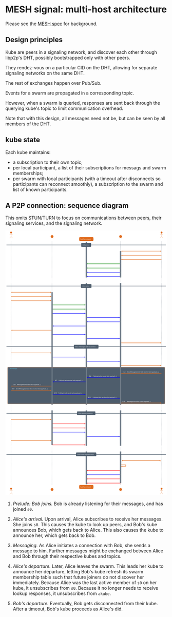 # MESH signal: multi-host architecture

Please see the [MESH spec](mesh-spec.md) for background.

## Design principles

Kube are peers in a signaling network, and discover each other through libp2p's DHT, possibly bootstrapped only with other peers.

They rendez-vous on a particular CID on the DHT, allowing for separate signaling networks on the same DHT.

The rest of exchanges happen over Pub/Sub.

Events for a swarm are propagated in a corresponding topic. 

However, when a swarm is queried, responses are sent back through the querying kube's topic to limit communication overhead.

Note that with this design, all messages need not be, but can be seen by all members of the DHT.

## kube state

Each kube maintains:
- a subscription to their own topic;
- per local participant, a list of their subscriptions for messags and swarm memberships;
- per swarm with local participants (with a timeout after disconnects so participants can reconnect smoothly),
  a subscription to the swarm and list of known participants.

## A P2P connection: sequence diagram

This omits STUN/TURN to focus on communications between peers, their signaling services, and the signaling network.

![Diagram of a P2P connection](diagrams/puml/mesh-signal-multi-host-join.svg)

1. *Prelude: Bob joins.* Bob is already listening for their messages, and has joined `s0`.

2. *Alice's arrival.* Upon arrival, Alice subscribes to receive her messages. She joins `s0`.
   This causes the kube to look up peers, and Bob's kube announces Bob, which gets back to Alice.
   This also causes the kube to announce her, which gets back to Bob.

3. *Messaging.* As Alice initiates a connection with Bob, she sends a message to him.
   Further messages might be exchanged between Alice and Bob through their respective kubes and topics.

4. *Alice's departure.*
   Later, Alice leaves the swarm.
   This leads her kube to announce her departure,
   letting Bob's kube refresh its swarm membership table such that future joiners do not discover her immediately.
   Because Alice was the last active member of `s0` on her kube, it unsubscribes from `s0`.
   Because it no longer needs to receive lookup responses, it unsubscribes from `akube`.

5. *Bob's departure.*
   Eventually, Bob gets disconnected from their kube. After a timeout, Bob's kube proceeds as Alice's did.
